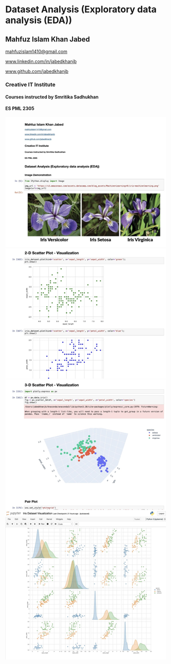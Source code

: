 # Dataset Analysis (Exploratory data analysis (EDA))

## Mahfuz Islam Khan Jabed
mahfuzislam1410@gmail.com

www.linkedin.com/in/jabedkhanjb

www.github.com/jabedkhanjb

### Creative IT Institute
#### Courses instructed by Smritika Sadhukhan
#### ES PML 2305

![Image 1](Iris_SS/img1.jpg)
![Image 1](Iris_SS/img2.jpg)
![Image 1](Iris_SS/img3.jpg)
![Image 1](Iris_SS/img4.jpg)
